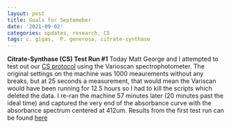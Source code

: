 ```yaml
---
layout: post
title: Goals for Septemeber
date: '2021-09-02'
categories: updates, research, CS
tags: c. gigas,  P. generosa, citrate-synthase
---
```

**Citrate-Synthase (CS) Test Run #1**
Today Matt George and I attempted to test out our [CS protocol](https://www.abcam.com/ps/products/239/ab239712/documents/ab239712_Citrate%20Synthase%20Assay%20Kit%20v1a%20(website).pdf) using the Varioscan spectrophotometer. The original settings on the machine was 1000 meaurements without any breaks, but at 25 seconds a measurement, that would mean the Variscan would have been running for 12.5 hours so I had to kill the scripts which deleted the data. I re-ran the machine 57 minutes later (20 minutes past the ideal time) and captured the very end of the absorbance curve with the absorbance spectrum centered at 412um. Results from the first test run can be found [here](https://www.docfly.com/editor/ea6b72a1a3095c6e5f3b/73r1t00xcjd-a5c5e9df)

